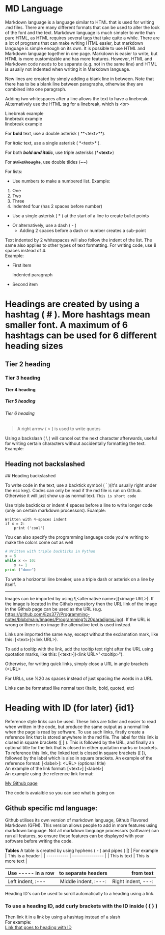 # MD Language
Markdown language is a language similar to HTML that is used for writing .md files. There are many different formats that can be used to alter the look of the font and the text.
Markdown language is much simpler to write than pure HTML, as HTML requires several tags that take quite a while. There are a lot of programs that can make writing HTML easier, but markdown language is simple enough on its own. It is possible to use HTML and Markdown language together in one page. Markdown is easier to write, but HTML is more customizable and has more features. However, HTML and Markdown code needs to be separate (e.g. not in the same line) and HTML is usually not indented when writing it in Markdown language.

New lines are created by simply adding a blank line in between. Note that there has to be a blank line between paragraphs, otherwise they are combined into one paragraph.

Adding two whitespaces after a line allows the text to have a linebreak. ALternatively use the HTML tag for a linebreak, which is \<br>

Linebreak example  
linebreak example<br>
linebreak example

For **bold** text, use a double asterisk ( \**\<text>**).

For *italic* text, use a single asterisk ( \*\<text>* ).

For both ***bold and italic***, use triple asterisks  (\***\<text>**)

For ~~strikethoughs~~, use double tildes (\~~)

For lists:
- Use numbers to make a numbered list. Example:

1. One
2. Two
3. Three
  4. Indented four (has 2 spaces before number)

* Use a single asterisk ( \* ) at the start of a line to create bullet points

- Or alternatively, use a dash ( \- )
  - Adding 2 spaces before a dash or number creates a sub-point

Text indented by 2 whitespaces will also follow the indent of the list. The same also applies to other types of text formatting. 
For writing code, use 8 spaces instead of 4.  
Example:

- First item

  Indented paragraph

- Second item

# Headings are created by using a hashtag ( \# ). More hashtags mean smaller font. A maximum of 6 hashtags can be used for 6 different heading sizes
## Tier 2 heading
### Tier 3 heading
#### Tier 4 heading
##### Tier 5 heading
###### Tier 6 heading

> A right arrow ( \> ) is used to write quotes

Using a backslash ( \\ ) will cancel out the next character afterwards, useful for writing certain characters without accidentally formatting the text. Example:

## Heading not backslashed
\## Heading backslashed

To write code in the text, use a backtick symbol ( \` )(it's usually right under the esc key). Codes can only be read if the md file is run on Github. Otherwise it will just show up as normal text.
`This is short code`

Use triple backticks or indent 4 spaces before a line to write longer code (only on certain markdown processors). Example:

    Written with 4-spaces indent
	if x = 2:
		print ('cool')


You can also specify the programming language code you're writing to make the colors come out as well 
```Python
# Written with triple backticks in Python
x = 5
while x <= 10:
	x += 1
print ("done")
```

To write a horizontal line breaker, use a triple dash or asterisk on a line by itself.
***
Images can be imported by using \![\<alternative name>](\<image URL>). If the image is located in the Github repository then the URL link of the image in the Github page can be used as the URL (e.g. https://github.com/Ezs377/Programming-notes/blob/main/Images/Programming%20paradigms.jpg). If the URL is wrong or there is no image the alternative text is used instead.

Links are imported the same way, except without the exclamation mark, like this: \[\<text>](\<link URL>).  

To add a tooltip with the link, add the tooltip text right after the URL using quotation marks, like this: \[\<text>](\<link URL>"\<tooltip>").

Otherwise, for writing quick links, simply close a URL in angle brackets (\<URL>

For URLs, use \%20 as spaces instead of just spacing the words in a URL.

Links can be formatted like normal text (Italic, bold, quoted, etc)

# Heading with ID (for later) {id1} 

Reference style links can be used. These links are tidier and easier to read when written in the code, but produce the same output as a normal link when the page is read by software. To use such links, firstly create a reference link that is stored anywhere in the md file. The label for this link is closed in square brackets (\[ ] ). This is followed by the URL, and finally an optional title for the link that is closed in either quotation marks or brackets. To reference this link, the linked text is closed in square brackets (\[ ]), followed by the label which is also in square brackets.
An example of the reference format: \[\<label>]: \<URL> (optional title)  
An example of the link format: \[\<text>] [\<label>]  
An example using the reference link format:

[My Github page][1]

The code is avaialble so you can see what is going on

[1]: https://github.com/Ezs377/Programming-notes (Github page)

## Github specific md language:
Github utilises its own version of markdown language, Github Flavored Markdown (GFM). This version allows people to add in more features using markdown language. Not all markdown language processors (software) can run all features, so ensure these features can be displayed with your software before writing the code.  

**Tables**
A table is created by using hyphens ( \- ) and pipes ( \|\)
| For example | This is a header |
| ----------- | ---------------- |
| This is text | This is more text | 

| Use \----- in a row | to separate headers | from text |
| :--- | :---: | ---: |
| Left indent, \:--- | Middle indent, \:---: | Right indent, ---: |

Heading ID's can be used to scroll automatically to a heading using a link.  
### To use a heading ID, add curly brackets with the ID inside ( \{ } )  
Then link it in a link by using a hashtag instead of a slash  
For example:   
[Link that goes to heading with ID](#id1)

